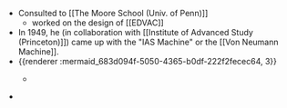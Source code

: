 - Consulted to [[The Moore School (Univ. of Penn)]]
	- worked on the design of [[EDVAC]]
- In 1949, he (in collaboration with [[Institute of Advanced Study (Princeton)]]) came up with the "IAS Machine" or the [[Von Neumann Machine]].
- {{renderer :mermaid_683d094f-5050-4365-b0df-222f2fecec64, 3}}
	- ```mermaid
	  ```
-